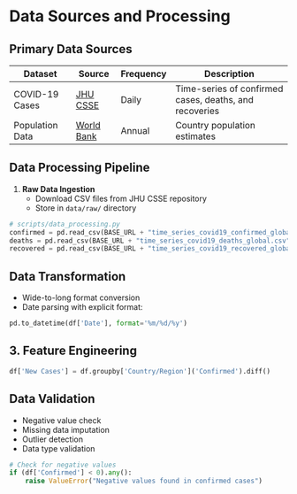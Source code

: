 
# Data Sources and Processing

## Primary Data Sources

| Dataset | Source | Frequency | Description |
|---------|--------|-----------|-------------|
| COVID-19 Cases | [JHU CSSE](https://github.com/CSSEGISandData/COVID-19) | Daily | Time-series of confirmed cases, deaths, and recoveries |
| Population Data | [World Bank](https://data.worldbank.org/indicator/SP.POP.TOTL) | Annual | Country population estimates |

## Data Processing Pipeline

1. **Raw Data Ingestion**
    - Download CSV files from JHU CSSE repository
    - Store in `data/raw/` directory

```python
# scripts/data_processing.py
confirmed = pd.read_csv(BASE_URL + "time_series_covid19_confirmed_global.csv")
deaths = pd.read_csv(BASE_URL + "time_series_covid19_deaths_global.csv")
recovered = pd.read_csv(BASE_URL + "time_series_covid19_recovered_global.csv")
```

## Data Transformation

- Wide-to-long format conversion
- Date parsing with explicit format:

```python
pd.to_datetime(df['Date'], format='%m/%d/%y')
```

## 3. Feature Engineering

```python
df['New Cases'] = df.groupby['Country/Region']('Confirmed').diff()
```

## Data Validation

- Negative value check
- Missing data imputation
- Outlier detection
- Data type validation

```python
# Check for negative values
if (df['Confirmed'] < 0).any():
    raise ValueError("Negative values found in confirmed cases")
```
